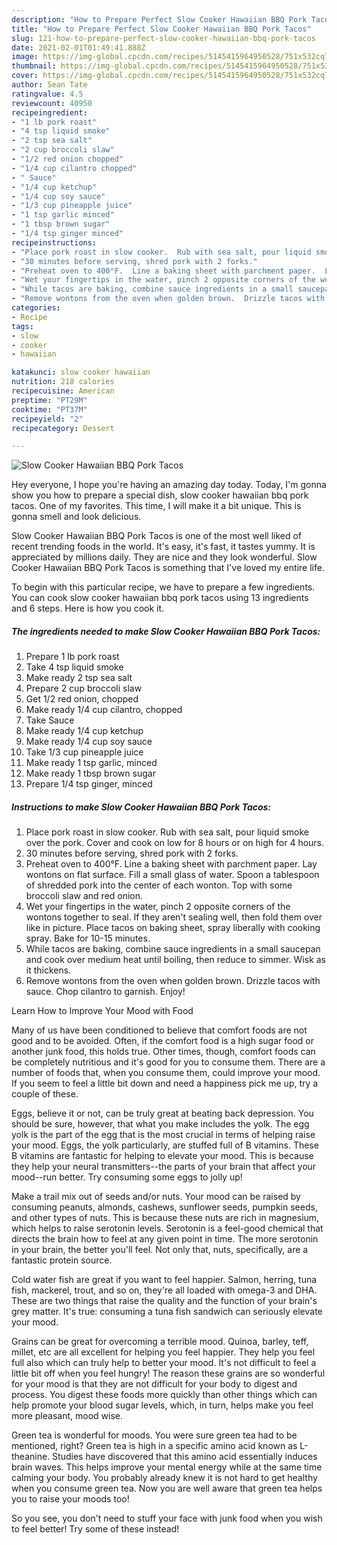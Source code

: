 ```yaml
---
description: "How to Prepare Perfect Slow Cooker Hawaiian BBQ Pork Tacos"
title: "How to Prepare Perfect Slow Cooker Hawaiian BBQ Pork Tacos"
slug: 121-how-to-prepare-perfect-slow-cooker-hawaiian-bbq-pork-tacos
date: 2021-02-01T01:49:41.888Z
image: https://img-global.cpcdn.com/recipes/5145415964950528/751x532cq70/slow-cooker-hawaiian-bbq-pork-tacos-recipe-main-photo.jpg
thumbnail: https://img-global.cpcdn.com/recipes/5145415964950528/751x532cq70/slow-cooker-hawaiian-bbq-pork-tacos-recipe-main-photo.jpg
cover: https://img-global.cpcdn.com/recipes/5145415964950528/751x532cq70/slow-cooker-hawaiian-bbq-pork-tacos-recipe-main-photo.jpg
author: Sean Tate
ratingvalue: 4.5
reviewcount: 40950
recipeingredient:
- "1 lb pork roast"
- "4 tsp liquid smoke"
- "2 tsp sea salt"
- "2 cup broccoli slaw"
- "1/2 red onion chopped"
- "1/4 cup cilantro chopped"
- " Sauce"
- "1/4 cup ketchup"
- "1/4 cup soy sauce"
- "1/3 cup pineapple juice"
- "1 tsp garlic minced"
- "1 tbsp brown sugar"
- "1/4 tsp ginger minced"
recipeinstructions:
- "Place pork roast in slow cooker.  Rub with sea salt, pour liquid smoke over the pork.  Cover and cook on low for 8 hours or on high for 4 hours."
- "30 minutes before serving, shred pork with 2 forks."
- "Preheat oven to 400°F.  Line a baking sheet with parchment paper.  Lay wontons on flat surface.  Fill a small glass of water.  Spoon a tablespoon of shredded pork into the center of each wonton.  Top with some broccoli slaw and red onion."
- "Wet your fingertips in the water, pinch 2 opposite corners of the wontons together to seal.  If they aren&#39;t sealing well, then fold them over like in picture.  Place tacos on baking sheet, spray liberally with cooking spray.  Bake for 10-15 minutes."
- "While tacos are baking, combine sauce ingredients in a small saucepan and cook over medium heat until boiling, then reduce to simmer.  Wisk as it thickens."
- "Remove wontons from the oven when golden brown.  Drizzle tacos with sauce.  Chop cilantro to garnish.  Enjoy!"
categories:
- Recipe
tags:
- slow
- cooker
- hawaiian

katakunci: slow cooker hawaiian 
nutrition: 218 calories
recipecuisine: American
preptime: "PT29M"
cooktime: "PT37M"
recipeyield: "2"
recipecategory: Dessert

---
```



![Slow Cooker Hawaiian BBQ Pork Tacos](https://img-global.cpcdn.com/recipes/5145415964950528/751x532cq70/slow-cooker-hawaiian-bbq-pork-tacos-recipe-main-photo.jpg)

Hey everyone, I hope you're having an amazing day today. Today, I'm gonna show you how to prepare a special dish, slow cooker hawaiian bbq pork tacos. One of my favorites. This time, I will make it a bit unique. This is gonna smell and look delicious.

Slow Cooker Hawaiian BBQ Pork Tacos is one of the most well liked of recent trending foods in the world. It's easy, it's fast, it tastes yummy. It is appreciated by millions daily. They are nice and they look wonderful. Slow Cooker Hawaiian BBQ Pork Tacos is something that I've loved my entire life.




To begin with this particular recipe, we have to prepare a few ingredients. You can cook slow cooker hawaiian bbq pork tacos using 13 ingredients and 6 steps. Here is how you cook it.

<!--inarticleads1-->

##### The ingredients needed to make Slow Cooker Hawaiian BBQ Pork Tacos:

1. Prepare 1 lb pork roast
1. Take 4 tsp liquid smoke
1. Make ready 2 tsp sea salt
1. Prepare 2 cup broccoli slaw
1. Get 1/2 red onion, chopped
1. Make ready 1/4 cup cilantro, chopped
1. Take  Sauce
1. Make ready 1/4 cup ketchup
1. Make ready 1/4 cup soy sauce
1. Take 1/3 cup pineapple juice
1. Make ready 1 tsp garlic, minced
1. Make ready 1 tbsp brown sugar
1. Prepare 1/4 tsp ginger, minced




<!--inarticleads2-->

##### Instructions to make Slow Cooker Hawaiian BBQ Pork Tacos:

1. Place pork roast in slow cooker.  Rub with sea salt, pour liquid smoke over the pork.  Cover and cook on low for 8 hours or on high for 4 hours.
1. 30 minutes before serving, shred pork with 2 forks.
1. Preheat oven to 400°F.  Line a baking sheet with parchment paper.  Lay wontons on flat surface.  Fill a small glass of water.  Spoon a tablespoon of shredded pork into the center of each wonton.  Top with some broccoli slaw and red onion.
1. Wet your fingertips in the water, pinch 2 opposite corners of the wontons together to seal.  If they aren&#39;t sealing well, then fold them over like in picture.  Place tacos on baking sheet, spray liberally with cooking spray.  Bake for 10-15 minutes.
1. While tacos are baking, combine sauce ingredients in a small saucepan and cook over medium heat until boiling, then reduce to simmer.  Wisk as it thickens.
1. Remove wontons from the oven when golden brown.  Drizzle tacos with sauce.  Chop cilantro to garnish.  Enjoy!




Learn How to Improve Your Mood with Food


Many of us have been conditioned to believe that comfort foods are not good and to be avoided. Often, if the comfort food is a high sugar food or another junk food, this holds true. Other times, though, comfort foods can be completely nutritious and it's good for you to consume them. There are a number of foods that, when you consume them, could improve your mood. If you seem to feel a little bit down and need a happiness pick me up, try a couple of these.

Eggs, believe it or not, can be truly great at beating back depression. You should be sure, however, that what you make includes the yolk. The egg yolk is the part of the egg that is the most crucial in terms of helping raise your mood. Eggs, the yolk particularly, are stuffed full of B vitamins. These B vitamins are fantastic for helping to elevate your mood. This is because they help your neural transmitters--the parts of your brain that affect your mood--run better. Try consuming some eggs to jolly up!

Make a trail mix out of seeds and/or nuts. Your mood can be raised by consuming peanuts, almonds, cashews, sunflower seeds, pumpkin seeds, and other types of nuts. This is because these nuts are rich in magnesium, which helps to raise serotonin levels. Serotonin is a feel-good chemical that directs the brain how to feel at any given point in time. The more serotonin in your brain, the better you'll feel. Not only that, nuts, specifically, are a fantastic protein source.

Cold water fish are great if you want to feel happier. Salmon, herring, tuna fish, mackerel, trout, and so on, they're all loaded with omega-3 and DHA. These are two things that raise the quality and the function of your brain's grey matter. It's true: consuming a tuna fish sandwich can seriously elevate your mood. 

Grains can be great for overcoming a terrible mood. Quinoa, barley, teff, millet, etc are all excellent for helping you feel happier. They help you feel full also which can truly help to better your mood. It's not difficult to feel a little bit off when you feel hungry! The reason these grains are so wonderful for your mood is that they are not difficult for your body to digest and process. You digest these foods more quickly than other things which can help promote your blood sugar levels, which, in turn, helps make you feel more pleasant, mood wise.

Green tea is wonderful for moods. You were sure green tea had to be mentioned, right? Green tea is high in a specific amino acid known as L-theanine. Studies have discovered that this amino acid essentially induces brain waves. This helps improve your mental energy while at the same time calming your body. You probably already knew it is not hard to get healthy when you consume green tea. Now you are well aware that green tea helps you to raise your moods too!

So you see, you don't need to stuff your face with junk food when you wish to feel better! Try some of these instead!

